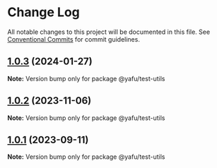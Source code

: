 # Change Log

All notable changes to this project will be documented in this file.
See [Conventional Commits](https://conventionalcommits.org) for commit guidelines.

## [1.0.3](https://github.com/TheLudd/yafu-mono/compare/@yafu/test-utils@1.0.2...@yafu/test-utils@1.0.3) (2024-01-27)

**Note:** Version bump only for package @yafu/test-utils

## [1.0.2](https://github.com/TheLudd/yafu-mono/compare/@yafu/test-utils@1.0.1...@yafu/test-utils@1.0.2) (2023-11-06)

**Note:** Version bump only for package @yafu/test-utils

## [1.0.1](https://github.com/TheLudd/yafu-mono/compare/@yafu/test-utils@1.0.0...@yafu/test-utils@1.0.1) (2023-09-11)

**Note:** Version bump only for package @yafu/test-utils
